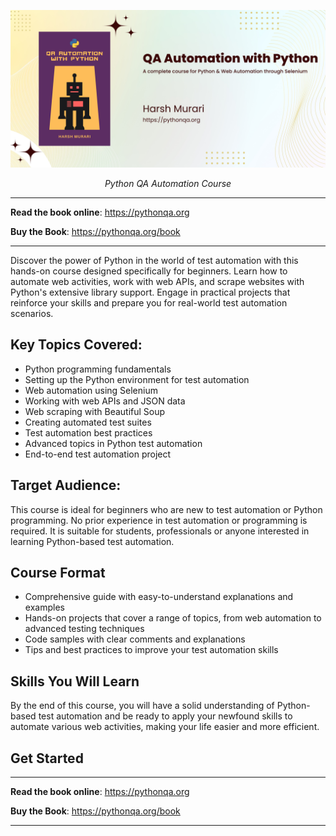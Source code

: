 <p align="center">
  <a href="https://pythonqa.org"><img src="https://raw.githubusercontent.com/hmurari/pythonqa/main/docs/img/python-qa-course-banner.jpg" alt="QA Automation through Python - Complete Course"></a>
</p>
<p align="center">
    <em>Python QA Automation Course </em>
</p>
<p align="center">
<!-- 
<a href="https://github.com/visionify/visionai/blob/main/.github/workflows/docs.yaml" target="_blank">
    <img src="https://github.com/visionify/visionai/actions/workflows/docs.yaml/badge.svg" alt="Documentation">
</a>
<a href="https://dev.azure.com/visionify/workplace-safety/_build/latest?definitionId=5&branchName=main" target="_blank">
    <img src="https://dev.azure.com/visionify/workplace-safety/_apis/build/status/visionify.visionai?branchName=main" alt="Test Status">
<a href="https://pypi.org/project/visionai" target="_blank">
    <img src="https://img.shields.io/pypi/v/visionai?color=%2334D058&label=pypi%20package" alt="Package version">
</a> -->
</p>

---

**Read the book online**: <a href="https://pythonqa.org" target="_blank">https://pythonqa.org</a>

**Buy the Book**: <a href="https://pythonqa.org" target="_blank">https://pythonqa.org/book</a>

---

Discover the power of Python in the world of test automation with this hands-on course designed specifically for beginners. Learn how to automate web activities, work with web APIs, and scrape websites with Python's extensive library support. Engage in practical projects that reinforce your skills and prepare you for real-world test automation scenarios.

## Key Topics Covered:

- Python programming fundamentals
- Setting up the Python environment for test automation
- Web automation using Selenium
- Working with web APIs and JSON data
- Web scraping with Beautiful Soup
- Creating automated test suites
- Test automation best practices
- Advanced topics in Python test automation
- End-to-end test automation project


## Target Audience:
This course is ideal for beginners who are new to test automation or Python programming. No prior experience in test automation or programming is required. It is suitable for students, professionals or anyone interested in learning Python-based test automation.

## Course Format

- Comprehensive guide with easy-to-understand explanations and examples
- Hands-on projects that cover a range of topics, from web automation to advanced testing techniques
- Code samples with clear comments and explanations
- Tips and best practices to improve your test automation skills

## Skills You Will Learn
By the end of this course, you will have a solid understanding of Python-based test automation and be ready to apply your newfound skills to automate various web activities, making your life easier and more efficient.


## Get Started

---

**Read the book online**: <a href="https://pythonqa.org" target="_blank">https://pythonqa.org</a>

**Buy the Book**: <a href="https://pythonqa.org" target="_blank">https://pythonqa.org/book</a>

---

